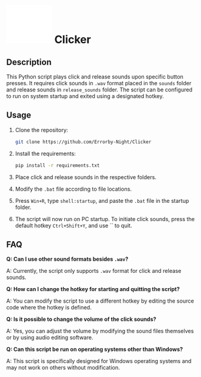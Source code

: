 # ![Logo](ebdg2re4cgjlw3dr95w.svg) Clicker

## Description

This Python script plays click and release sounds upon specific button presses. It requires click sounds in `.wav` format placed in the `sounds` folder and release sounds in `release_sounds` folder. The script can be configured to run on system startup and exited using a designated hotkey.

## Usage

1. Clone the repository:
    ```bash
    git clone https://github.com/Errorby-Night/Clicker
    ```

2. Install the requirements:
    ```bash
    pip install -r requirements.txt
    ```

3. Place click and release sounds in the respective folders.

4. Modify the `.bat` file according to file locations.

5. Press `Win+R`, type `shell:startup`, and paste the `.bat` file in the startup folder.

6. The script will now run on PC startup. To initiate click sounds, press the default hotkey `Ctrl+Shift+Y`, and use `` to quit.

## FAQ

**Q: Can I use other sound formats besides `.wav`?**

A: Currently, the script only supports `.wav` format for click and release sounds.

**Q: How can I change the hotkey for starting and quitting the script?**

A: You can modify the script to use a different hotkey by editing the source code where the hotkey is defined.

**Q: Is it possible to change the volume of the click sounds?**

A: Yes, you can adjust the volume by modifying the sound files themselves or by using audio editing software.

**Q: Can this script be run on operating systems other than Windows?**

A: This script is specifically designed for Windows operating systems and may not work on others without modification.
